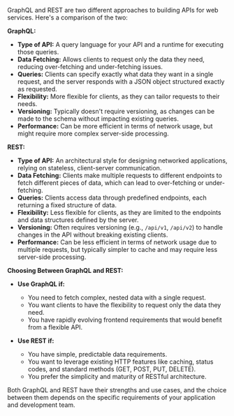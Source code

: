 GraphQL and REST are two different approaches to building APIs for web services. Here's a comparison of the two:

**GraphQL:**

- **Type of API:** A query language for your API and a runtime for executing those queries.
- **Data Fetching:** Allows clients to request only the data they need, reducing over-fetching and under-fetching issues.
- **Queries:** Clients can specify exactly what data they want in a single request, and the server responds with a JSON object structured exactly as requested.
- **Flexibility:** More flexible for clients, as they can tailor requests to their needs.
- **Versioning:** Typically doesn't require versioning, as changes can be made to the schema without impacting existing queries.
- **Performance:** Can be more efficient in terms of network usage, but might require more complex server-side processing.

**REST:**

- **Type of API:** An architectural style for designing networked applications, relying on stateless, client-server communication.
- **Data Fetching:** Clients make multiple requests to different endpoints to fetch different pieces of data, which can lead to over-fetching or under-fetching.
- **Queries:** Clients access data through predefined endpoints, each returning a fixed structure of data.
- **Flexibility:** Less flexible for clients, as they are limited to the endpoints and data structures defined by the server.
- **Versioning:** Often requires versioning (e.g., `/api/v1`, `/api/v2`) to handle changes in the API without breaking existing clients.
- **Performance:** Can be less efficient in terms of network usage due to multiple requests, but typically simpler to cache and may require less server-side processing.

**Choosing Between GraphQL and REST:**

- **Use GraphQL if:**
    
    - You need to fetch complex, nested data with a single request.
    - You want clients to have the flexibility to request only the data they need.
    - You have rapidly evolving frontend requirements that would benefit from a flexible API.
- **Use REST if:**
    
    - You have simple, predictable data requirements.
    - You want to leverage existing HTTP features like caching, status codes, and standard methods (GET, POST, PUT, DELETE).
    - You prefer the simplicity and maturity of RESTful architecture.

Both GraphQL and REST have their strengths and use cases, and the choice between them depends on the specific requirements of your application and development team.